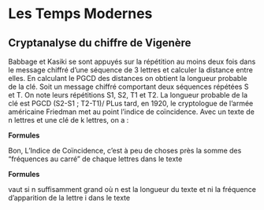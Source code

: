 # Les Temps Modernes

## Cryptanalyse du chiffre de Vigenère 

Babbage et Kasiki se sont appuyés sur la répétition au moins deux fois dans le message chiffré d’une séquence de 3 lettres et calculer la distance entre elles. En calculant le PGCD des distances on obtient la longueur probable de la clé. 
Soit un message chiffré comportant deux séquences répétées S et T. On note leurs répétitions S1, S2, T1 et T2. La longueur probable de la clé est PGCD (S2-S1 ; T2-T1)/ 
PLus tard, en 1920, le cryptologue de l’armée américaine Friedman met au point l’indice de coïncidence. Avec un texte de n lettres et une clé de k lettres, on a : 

**Formules**

Bon, L’Indice de Coïncidence, c’est à peu de choses près la somme des “fréquences au carré” de chaque lettres dans le texte

**Formules**

vaut si n suffisamment grand
où n est la longueur du texte et ni la fréquence d’apparition de la lettre i dans le texte 
